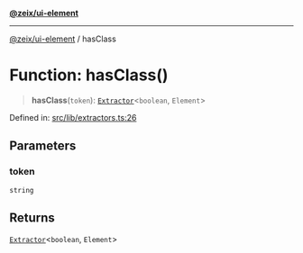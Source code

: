 [**@zeix/ui-element**](../README.md)

***

[@zeix/ui-element](../globals.md) / hasClass

# Function: hasClass()

> **hasClass**(`token`): [`Extractor`](../type-aliases/Extractor.md)\<`boolean`, `Element`\>

Defined in: [src/lib/extractors.ts:26](https://github.com/zeixcom/ui-element/blob/2605753812ae73569ed9fdbb08b86e62a74ff14d/src/lib/extractors.ts#L26)

## Parameters

### token

`string`

## Returns

[`Extractor`](../type-aliases/Extractor.md)\<`boolean`, `Element`\>
